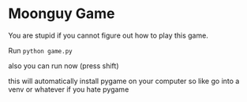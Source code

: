 # Moonguy Game

You are stupid if you cannot figure out how to play this game.

Run `python game.py`

also you can run now (press shift)

this will automatically install pygame on your computer so like go into a venv or whatever if you hate pygame
